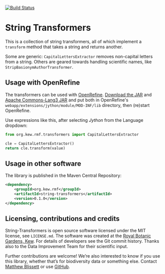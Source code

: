 [![Build Status](https://travis-ci.org/RBGKew/String-Transformers.svg?branch=master)](https://travis-ci.org/RBGKew/String-Transformers)

# String Transformers

This is a collection of string transformers, all of which implement a `transform` method that takes a string and returns another.

Some are generic: `CapitalLettersExtractor` removes non-capital letters from a string.  Others are geared towards handling scientific names, like `StripBasionymAuthorTransformer`.

## Usage with OpenRefine

The transformers can be used with [OpenRefine](http://www.openrefine.org/).  [Download the JAR](http://repo1.maven.org/maven2/org/kew/rmf/string-transformers/0.1.0/string-transformers-0.1.0.jar)
and [Apache Commons-Lang3 JAR](http://repo1.maven.org/maven2/org/apache/commons/commons-lang3/3.3.2/commons-lang3-3.3.2.jar) and
put both in OpenRefine's `webapp/extensions/jython/module/MOD-INF/lib` directory, then (re)start OpenRefine.

Use expressions like this, after selecting _Jython_ from the Language dropdown:

```python
from org.kew.rmf.transformers import CapitalLettersExtractor

cle = CapitalLettersExtractor()
return cle.transform(value)
```

## Usage in other software

The library is published in the Maven Central Repository:

```xml
<dependency>
	<groupId>org.kew.rmf</groupId>
	<artifactId>string-transformers</artifactId>
	<version>0.1.0</version>
</dependency>
```

## Licensing, contributions and credits

String-Transformers is open source software licensed under the MIT license, see `LICENSE.md`.  The software was created at the [Royal Botanic Gardens, Kew](http://www.kew.org/).  For details of
developers see the Git commit history.  Thanks also to the Data Improvement Team for their scientific input.

Further contributions are welcome!  We’re also interested to know if you use this library, whether that’s for biodiversity data or something else.  Contact [Matthew Blissett](mailto:M.Blissett@kew.org?subject=String-Transformers) or
use [GitHub](https://github.com/RBGKew/String-Transformers).

